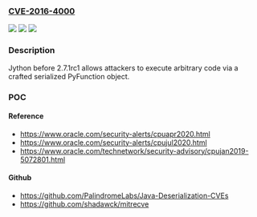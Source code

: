 ### [CVE-2016-4000](https://cve.mitre.org/cgi-bin/cvename.cgi?name=CVE-2016-4000)
![](https://img.shields.io/static/v1?label=Product&message=n%2Fa&color=blue)
![](https://img.shields.io/static/v1?label=Version&message=n%2Fa&color=blue)
![](https://img.shields.io/static/v1?label=Vulnerability&message=n%2Fa&color=brighgreen)

### Description

Jython before 2.7.1rc1 allows attackers to execute arbitrary code via a crafted serialized PyFunction object.

### POC

#### Reference
- https://www.oracle.com/security-alerts/cpuapr2020.html
- https://www.oracle.com/security-alerts/cpujul2020.html
- https://www.oracle.com/technetwork/security-advisory/cpujan2019-5072801.html

#### Github
- https://github.com/PalindromeLabs/Java-Deserialization-CVEs
- https://github.com/shadawck/mitrecve

